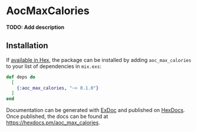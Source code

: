 # AocMaxCalories

**TODO: Add description**

## Installation

If [available in Hex](https://hex.pm/docs/publish), the package can be installed
by adding `aoc_max_calories` to your list of dependencies in `mix.exs`:

```elixir
def deps do
  [
    {:aoc_max_calories, "~> 0.1.0"}
  ]
end
```

Documentation can be generated with [ExDoc](https://github.com/elixir-lang/ex_doc)
and published on [HexDocs](https://hexdocs.pm). Once published, the docs can
be found at <https://hexdocs.pm/aoc_max_calories>.

